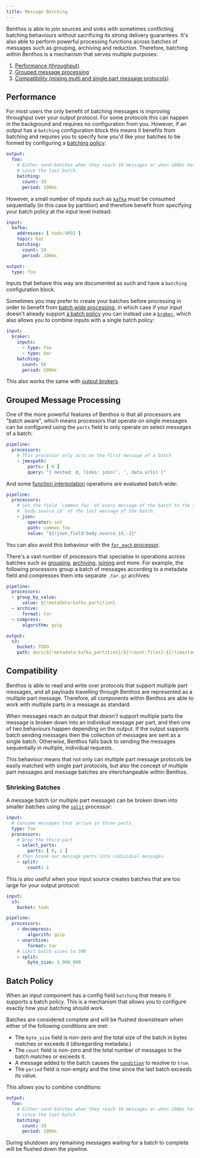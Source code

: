 ```yaml
---
title: Message Batching
---
```


Benthos is able to join sources and sinks with sometimes conflicting batching behaviours without sacrificing its strong delivery guarantees. It's also able to perform powerful processing functions across batches of messages such as grouping, archiving and reduction. Therefore, batching within Benthos is a mechanism that serves multiple purposes:

1. [Performance (throughput)](#performance)
2. [Grouped message processing](#grouped-message-processing)
3. [Compatibility (mixing multi and single part message protocols)](#compatibility)

## Performance

For most users the only benefit of batching messages is improving throughput over your output protocol. For some protocols this can happen in the background and requires no configuration from you. However, if an output has a `batching` configuration block this means it benefits from batching and requires you to specify how you'd like your batches to be formed by configuring a [batching policy](#batch-policy):

```yaml
output:
  foo:
    # Either send batches when they reach 10 messages or when 100ms has passed
    # since the last batch.
    batching:
      count: 10
      period: 100ms
```

However, a small number of inputs such as [`kafka`][input_kafka] must be consumed sequentially (in this case by partition) and therefore benefit from specifying your batch policy at the input level instead:

```yaml
input:
  kafka:
    addresses: [ todo:9092 ]
    topic: baz
    batching:
      count: 10
      period: 100ms

output:
  type: foo
```

Inputs that behave this way are documented as such and have a `batching` configuration block.

Sometimes you may prefer to create your batches before processing in order to benefit from [batch wide processing](#grouped-message-processing), in which case if your input doesn't already support [a batch policy](#batch-policy) you can instead use a [`broker`][input_broker], which also allows you to combine inputs with a single batch policy:

```yaml
input:
  broker:
    inputs:
      - type: foo
      - type: bar
    batching:
      count: 50
      period: 500ms
```

This also works the same with [output brokers][output_broker].

## Grouped Message Processing

One of the more powerful features of Benthos is that all processors are "batch aware", which means processors that operate on single messages can be configured using the `parts` field to only operate on select messages of a batch:

```yaml
pipeline:
  processors:
    # This processor only acts on the first message of a batch
    - jmespath:
        parts: [ 0 ]
        query: "{ nested: @, links: join(', ', data.urls) }"
```

And some [function interpolation][function_interpolation] operations are evaluated batch wide:

```yaml
pipeline:
  processors:
    # Set the field `common_foo` of every message of the batch to the value of
    # `body.source_id` of the last message of the batch.
    - json:
        operator: set
        path: common_foo
        value: "${!json_field:body.source_id,-1}"
```

You can also avoid this behaviour with the [`for_each` processor][proc_for_each].

There's a vast number of processors that specialise in operations across batches such as [grouping][proc_group_by], [archiving][proc_archive], [joining][proc_merge_json] and more. For example, the following processors group a batch of messages according to a metadata field and compresses them into separate `.tar.gz` archives:

```yaml
pipeline:
  processors:
  - group_by_value:
      value: ${!metadata:kafka_partition}
  - archive:
      format: tar
  - compress:
      algorithm: gzip

output:
  s3:
    bucket: TODO
    path: docs/${!metadata:kafka_partition}/${!count:files}-${!timestamp_unix_nano}.tar.gz
```

## Compatibility

Benthos is able to read and write over protocols that support multiple part messages, and all payloads travelling through Benthos are represented as a multiple part message. Therefore, all components within Benthos are able to work with multiple parts in a message as standard.

When messages reach an output that _doesn't_ support multiple parts the message is broken down into an individual message per part, and then one of two behaviours happen depending on the output. If the output supports batch sending messages then the collection of messages are sent as a single batch. Otherwise, Benthos falls back to sending the messages sequentially in multiple, individual requests.

This behaviour means that not only can multiple part message protocols be easily matched with single part protocols, but also the concept of multiple part messages and message batches are interchangeable within Benthos.

### Shrinking Batches

A message batch (or multiple part message) can be broken down into smaller batches using the [`split`][split] processor:

```yaml
input:
  # Consume messages that arrive in three parts.
  type: foo
  processors:
    # Drop the third part
    - select_parts:
        parts: [ 0, 1 ]
    # Then break our message parts into individual messages
    - split:
        count: 1
```

This is also useful when your input source creates batches that are too large for your output protocol:

```yaml
input:
  s3:
    bucket: todo

pipeline:
  processors:
    - decompress:
        algorith: gzip
    - unarchive:
        format: tar
    # Limit batch sizes to 5MB
    - split:
        byte_size: 5_000_000
```

## Batch Policy

When an input component has a config field `batching` that means it supports a batch policy. This is a mechanism that allows you to configure exactly how your batching should work.

Batches are considered complete and will be flushed downstream when either of the following conditions are met:

- The `byte_size` field is non-zero and the total size of the batch in bytes matches or exceeds it (disregarding metadata.)
- The `count` field is non-zero and the total number of messages in the batch matches or exceeds it.
- A message added to the batch causes the [`condition`][conditions] to resolve to `true`.
- The `period` field is non-empty and the time since the last batch exceeds its value.

This allows you to combine conditions:

```yaml
output:
  foo:
    # Either send batches when they reach 10 messages or when 100ms has passed
    # since the last batch.
    batching:
      count: 10
      period: 100ms
```

During shutdown any remaining messages waiting for a batch to complete will be flushed down the pipeline.

[processors]: /docs/components/processors/about
[conditions]: /docs/components/conditions/about
[split]: /docs/components/processors/split
[archive]: /docs/components/processors/archive
[unarchive]: /docs/components/processors/unarchive
[proc_for_each]: /docs/components/processors/for_each
[proc_group_by]: /docs/components/processors/group_by
[proc_archive]: /docs/components/processors/archive
[proc_merge_json]: /docs/components/processors/merge_json
[input_broker]: /docs/components/inputs/broker
[output_broker]: /docs/components/outputs/broker
[input_kafka]: /docs/components/inputs/kafka
[function_interpolation]: /docs/configuration/interpolation#functions